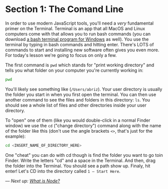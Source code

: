 # Section 1: The Comand Line
In order to use modern JavaScript tools, you'll need a _very_ fundamental primer on the Terminal. Terminal is an app that all MacOS and Linux computers come with that allows you to run bash commands (you can download [a bash terminal program for Windows](https://gitforwindows.org/) as well). You use the terminal by typing in bash commands and hitting enter. There's LOTS of commands to start and installing new software often gives you even more. For today's lesson we're going to focus on only a few.

The first command is `pwd` which stands for "print working directory" and tells you what folder on your computer you're currently working in:
```bash
pwd
```

You'll likely see something like (`/Users/abriz`). Your user directory is usually the folder you start in when you first open the terminal. You can then use another command to see the files and folders in this directory: `ls`. You should see a whole list of files and other directories inside your user directory. 

To "open" one of them (like you would double-click in a normal Finder window) we use the `cd` ("change directory") command along with the name of the folder like this (don't use the angle brackets `<>`, that's just for the example):
```bash
cd <INSERT_NAME_OF_DIRECTORY_HERE>
```

One "cheat" you can do with cd though is find the folder you want to go toin Finder. Write the letters "cd" and a space in the Terminal. And then, drag the folder into the Terminal. You should see a path show up. Finaly, hit enter! Let's CD into the directory called `1 – Start Here`.

*–– Next up: [What is Node?](2%20– What%20is%20Node.md)*